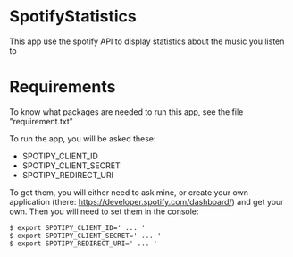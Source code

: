 # SpotifyStatistics
This app use the spotify API to display statistics about the music you listen to

# Requirements
To know what packages are needed to run this app, see the file "requirement.txt"

To run the app, you will be asked these:  
- SPOTIPY_CLIENT_ID  
- SPOTIPY_CLIENT_SECRET  
- SPOTIPY_REDIRECT_URI 
      
To get them, you will either need to ask mine, or create your own application (there: https://developer.spotify.com/dashboard/) and get your own.
Then you will need to set them in the console:  
```shell
$ export SPOTIPY_CLIENT_ID=' ... '  
$ export SPOTIPY_CLIENT_SECRET=' ... '  
$ export SPOTIPY_REDIRECT_URI=' ... ' 
```
 

